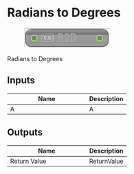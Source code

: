 # Radians to Degrees

<div align="left" data-full-width="false">

<figure><img src="../../../../api/Math/Trig/Radians_to_Degrees.png" alt=""><figcaption></figcaption></figure>

</div>

Radians to Degrees

## Inputs

<table><thead><tr><th width="170">Name</th><th>Description</th></tr></thead><tbody><tr><td>A</td><td>A</td></tr></tbody></table>

## Outputs

<table><thead><tr><th width="170">Name</th><th>Description</th></tr></thead><tbody><tr><td>Return Value</td><td>ReturnValue</td></tr></tbody></table>
